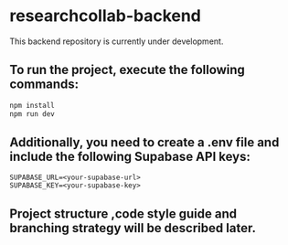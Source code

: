 # researchcollab-backend

This backend repository is currently under development.

## To run the project, execute the following commands:

```bash
npm install
npm run dev
```

## Additionally, you need to create a .env file and include the following Supabase API keys:

```
SUPABASE_URL=<your-supabase-url>
SUPABASE_KEY=<your-supabase-key>
```

## Project structure ,code style guide and branching strategy will be described later.
